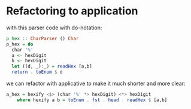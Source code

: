 
# Refactoring to application

with this parser code with do-notation:

```haskell
p_hex :: CharParser () Char
p_hex = do
  char '%'
  a <- hexDigit
  b <- hexDigit
  let ((d, _):_) = readHex [a,b]
  return . toEnum $ d
```
we can refactor with applicative to make it much shorter and more clear:

```haskell
a_hex = hexify <$> (char '%' *> hexDigit) <*> hexDigit
    where hexify a b = toEnum . fst . head . readHex $ [a,b]
```
